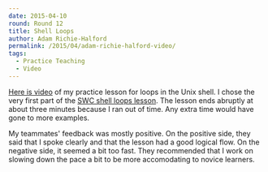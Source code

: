 ```yaml
---
date: 2015-04-10
round: Round 12
title: Shell Loops
author: Adam Richie-Halford
permalink: /2015/04/adam-richie-halford-video/
tags:
  - Practice Teaching
  - Video
---
```

[Here is video](https://youtu.be/I8cc6R3sW5g) of my practice lesson for
loops in the Unix shell. I chose the very first part of the [SWC shell
loops lesson](https://swcarpentry.github.io/shell-novice/04-loop.html).
The lesson ends abruptly at about three minutes because I ran out of
time. Any extra time would have gone to more examples.

My teammates' feedback was mostly positive. On the positive side, they
said that I spoke clearly and that the lesson had a good logical flow.
On the negative side, it seemed a bit too fast. They recommended that I
work on slowing down the pace a bit to be more accomodating to novice
learners.
